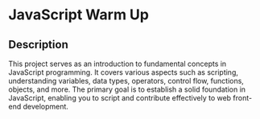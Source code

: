 # JavaScript Warm Up

## Description
This project serves as an introduction to fundamental concepts in JavaScript programming. It covers various aspects such as scripting, understanding variables, data types, operators, control flow, functions, objects, and more. The primary goal is to establish a solid foundation in JavaScript, enabling you to script and contribute effectively to web front-end development.

